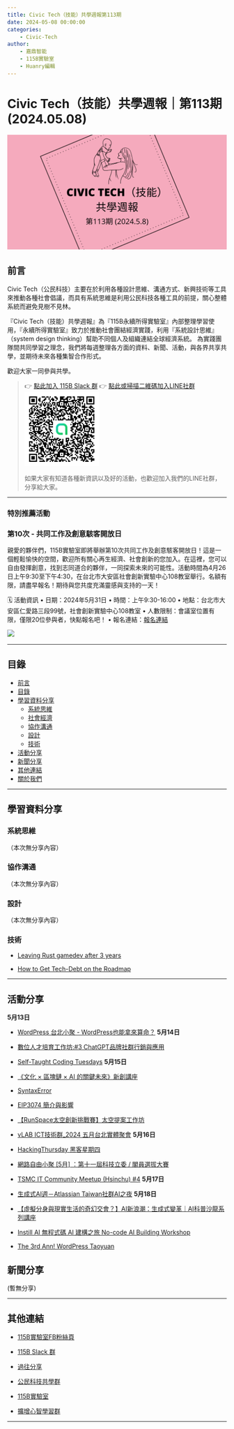 ```yaml
---
title: Civic Tech（技能）共學週報第113期
date: 2024-05-08 00:00:00
categories:
	- Civic-Tech
author:
	- 嘉鼎智能
	- 115B實驗室
	- Huanry編輯
---
```

# Civic Tech（技能）共學週報｜第113期 (2024.05.08)

![Civic-Tech-113](/img/ct/113.png)

## 前言

Civic Tech（公民科技）主要在於利用各種設計思維、溝通方式、新興技術等工具來推動各種社會倡議，而具有系統思維是利用公民科技各種工具的前提，關心整體系統而避免見樹不見林。

『Civic Tech（技能）共學週報』為『115B永續所得實驗室』內部整理學習使用，『永續所得實驗室』致力於推動社會團結經濟實踐，利用『系統設計思維』（system design thinking）幫助不同個人及組織連結全球經濟系統。
為實踐團隊間共同學習之理念，我們將每週整理各方面的資料、新聞、活動，與各界共享共學，並期待未來各種集智合作形式。

歡迎大家一同參與共學。

>👉  [點此加入 115B Slack 群](https://bit.ly/Slack115b)
>👉  [點此或掃描二維碼加入LINE社群](https://line.me/ti/g2/Dj4AkbdDsY6o4D_CdDUB6Q)
>[![公民科技共學群](/img/產品共學群.jpg)](https://line.me/ti/g2/Dj4AkbdDsY6o4D_CdDUB6Q)
>
>如果大家有知道各種新資訊以及好的活動，也歡迎加入我們的LINE社群，分享給大家。

---
### 特別推薦活動

### 第10次 - 共同工作及創意駭客開放日

親愛的夥伴們，115B實驗室即將舉辦第10次共同工作及創意駭客開放日！這是一個輕鬆愉快的空間，歡迎所有關心再生經濟、社會創新的您加入。在這裡，您可以自由發揮創意，找到志同道合的夥伴，一同探索未來的可能性。活動時間為4月26日上午9:30至下午4:30，在台北市大安區社會創新實驗中心108教室舉行。名額有限，請盡早報名！期待與您共度充滿靈感與支持的一天！


🗓 活動資訊
• 日期：2024年5月31日
• 時間：上午9:30-16:00
• 地點：台北市大安區仁愛路三段99號，社會創新實驗中心108教室
• 人數限制：會議室位置有限，僅限20位參與者，快點報名吧！
• 報名連結：[報名連結](https://www.accupass.com/event/2404290705022052071196)

[![](https://static.accupass.com/eventbanner/2404290709301040746221.jpg)](https://www.accupass.com/event/2404290705022052071196)

---
## 目錄
- [前言](#前言)
- [目錄](#目錄)
- [學習資料分享](#學習資料分享)
	- [系統思維](#系統思維)
	- [社會經濟](#社會經濟)
	- [協作溝通](#協作溝通)
	- [設計](#設計)
	- [技術](#技術)
- [活動分享](#活動分享)
- [新聞分享](#新聞分享)
- [其他連結](#其他連結)
- [關於我們](#關於我們)

---
## 學習資料分享
### 系統思維

（本次無分享內容）

### 協作溝通

（本次無分享內容）

### 設計

（本次無分享內容）

### 技術

- [Leaving Rust gamedev after 3 years](https://loglog.games/blog/leaving-rust-gamedev/#rust-gamedev-ecosystem-lives-on-hype)

- [How to Get Tech-Debt on the Roadmap](https://www.infoq.com/articles/getting-tech-debt-on-roadmap/)

---
## 活動分享

**5月13日**
- [WordPress 台北小聚 - WordPress也能拿來算命？](https://www.meetup.com/taipei-wordpress/events/300759463/)
**5月14日**
- [數位人才培育工作坊:#3 ChatGPT品牌社群行銷與應用](https://www.accupass.com/event/2404120857492048624806)

- [Self-Taught Coding Tuesdays](https://www.eventbrite.com/e/self-taught-coding-tuesdays-tickets-794193683687)
**5月15日**
- [《文化 × 區塊鏈 × AI 的關鍵未來》新創講座](https://www.accupass.com/event/2405010553211986984480)

- [SyntaxError](https://www.meetup.com/pythonhug/events/300633530/)

- [EIP3074 簡介與影響](https://tem.kktix.cc/events/ethtaipei240515)

- [【RunSpace太空創新挑戰賽】太空提案工作坊](https://ievents.iii.org.tw/EventS.aspx?t=0&id=2423)

- [vLAB ICT技術群_2024 五月台北實體聚會](https://vlab.kktix.cc/events/202405)
**5月16日**
- [HackingThursday 黑客星期四](https://www.meetup.com/hackingthursday/events/300654593/)

- [網路自由小聚 [5月] ：第十一屆科技立委 / 閣員選拔大賽](https://ocftw.kktix.cc/events/internetfreedom-may2024)

- [TSMC IT Community Meetup (Hsinchu) #4](https://tsmcitcommunitymeetup.kktix.cc/events/tsmc-it-meetup-hsinchu-04)
**5月17日**
- [生成式AI週－Atlassian Taiwan社群AI之夜](https://www.meetup.com/taipei-atlassian-community-events/events/300422047/)
**5月18日**
- [【虛擬分身與現實生活的奇幻交會？】AI新浪潮：生成式變革｜AI科普沙龍系列講座](https://www.accupass.com/event/2404180703371248858338)

- [Instill AI 無程式碼 AI 建構之旅 No-code AI Building Workshop](https://www.accupass.com/event/2404260318129443163600)

- [The 3rd Ann! WordPress Taoyuan](https://www.meetup.com/taoyuan-wordpress-meetup/events/300449447/)

## 新聞分享

(暫無分享)

---
## 其他連結

- [115B實驗室FB粉絲頁](https://www.facebook.com/%E6%B0%B8%E7%BA%8C%E6%89%80%E5%BE%97%E5%AF%A6%E9%A9%97%E5%AE%A4-102916798609139)

- [115B Slack 群](https://bit.ly/Slack115b)

- [過往分享](/categories/Civic-Tech)

- [公民科技共學群](https://line.me/ti/g2/Dj4AkbdDsY6o4D_CdDUB6Q?utm_source=invitation&utm_medium=link_copy&utm_campaign=default)

- [115B實驗室](https://line.me/ti/g2/asPFU-0w4o9MIRSBdb4gtg?utm_source=invitation&utm_medium=link_copy&utm_campaign=default)

- [擴增心智學習群](https://line.me/ti/g2/asPFU-0w4o9MIRSBdb4gtg?utm_source=invitation&utm_medium=link_copy&utm_campaign=default)

---